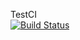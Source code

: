 TestCI    
[![Build Status](https://travis-ci.org/yinqiwen/test_ci.svg?branch=master)](https://travis-ci.org/yinqiwen/test_ci)


